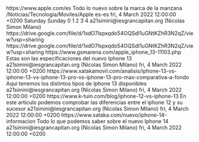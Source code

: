 <?xml version="1.0" encoding="utf-8" ?>
<rss version="2.0">
<channel>
    <title>Apple</title>
    <link>https://www.apple.com/es</link>
    <description>Todo lo nuevo sobre la marca de la manzana</description>
    <category>/Noticias/Tecnologia/Moviles/Apple</category>
    <language>es-es</language>
    <lastBuildDate>fri, 4 March 2022 12:00:00 +0200</lastBuildDate>
    <skipDays>
            <day>Saturday</day>
            <day>Sunday</day>
    </skipDays>
    <skipHours>
            <hour>0</hour>
            <hour>1</hour>
            <hour>2</hour>
            <hour>3</hour>
            <hour>4</hour>
    </skipHours>
    <webMaster>a21simini@iesgrancapitan.org (Nicolas Simon Milano)</webMaster>
    <image>
        <url>https://drive.google.com/file/d/1xdO7lspxqdo54OQSdI1uGNtKZhR3N2qZ/view?usp=sharing</url>
        <title>Apple Iphone 13</title>
        <link>https://drive.google.com/file/d/1xdO7lspxqdo54OQSdI1uGNtKZhR3N2qZ/view?usp=sharing</link>
    </image>
    <item>
        <link>https://www.gsmarena.com/apple_iphone_13-11103.php</link>
        <title>Especificaciones Iphone 13</title>
        <description>Estas son las especificaciones del nuevo Iphone 13</description>
        <author>a21simini@iesgrancapitan.org (Nicolas Simon Milano)</author>
        <enclosure url="https://drive.google.com/file/d/1TmKUKpIN674WYPLGY8s3P_LgTPh4YcQ_/view?usp=sharing"
                length="59453"
                type="image/png" />
        <pubDate>fri, 4 March 2022 12:00:00 +0200</pubDate>
    </item>
    <item>
        <link>https://www.xatakamovil.com/analisis/iphone-13-vs-iphone-13-vs-iphone-13-pro-vs-iphone-13-pro-max-comparativa-a-fondo</link>
        <title>Diferentes Iphone 13</title>
        <description>Aqui tenemos los distintos tipos de Iphone 13 disponibles</description>
        <author>a21simini@iesgrancapitan.org (Nicolas Simon Milano)</author>
        <enclosure url="https://drive.google.com/file/d/1grxjYe-bSGpMJZ9zLMXYSMkLqZd90tAp/view?usp=sharing"
                length="59453"
                type="image/png" />
        <pubDate>fri, 4 March 2022 12:00:00 +0200</pubDate>
    </item>
    <item>
        <link>https://www.k-tuin.com/blog/iphone-12-vs-iphone-13</link>
        <title>Diferencias entre Iphone 12 y Iphone 13</title>
        <description>En este articulo podemos comprobar las diferencias entre el iphone 12 y su sucesor</description>
        <author>a21simini@iesgrancapitan.org (Nicolas Simon Milano)</author>
        <enclosure url="https://drive.google.com/file/d/1bV31-EAxr_DQeb0L7WFpO6gytbpNPW6F/view?usp=sharing"
                length="59453"
                type="image/png" />
        <pubDate>fri, 4 March 2022 12:00:00 +0200</pubDate>
    </item>
    <item>
        <link>https://www.xataka.com/nuevo/iphone-14-informacion</link>
        <title>Todo lo que sabemos sobre el nuevo Iphone 14</title>
        <description>Todo lo que podemos saber sobre el nuevo Iphone 14</description>
        <author>a21simini@iesgrancapitan.org (Nicolas Simon Milano)</author>
        <enclosure url="https://drive.google.com/file/d/1m0QtqWAhEZiA42kTL0IgBhQf_3Tez9oH/view?usp=sharing"
                length="59453"
                type="image/jpg" />
        <pubDate>fri, 4 March 2022 12:00:00 +0200</pubDate>
    </item>
</channel>
</rss>

